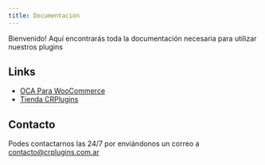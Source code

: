 ```yaml
---
title: Documentación
---
```


Bienvenido! Aquí encontrarás toda la documentación necesaria para utilizar nuestros plugins

## Links

- [OCA Para WooCommerce](/oca/introduccion)
- [Tienda CRPlugins](https://crplugins.com.ar)

## Contacto

Podes contactarnos las 24/7 por enviándonos un correo a [contacto@crplugins.com.ar](mailto:contacto@crplugins.com.ar)
